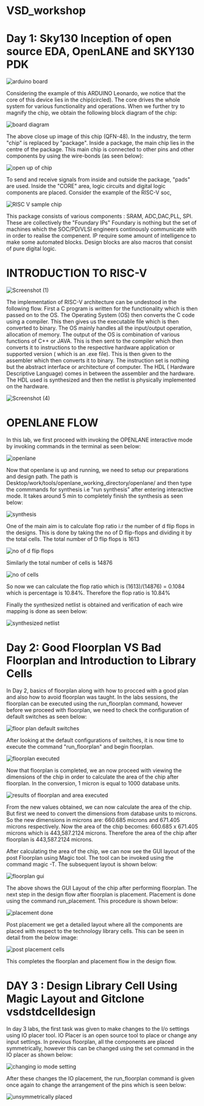 # VSD_workshop

# Day 1: Sky130 Inception of open source EDA, OpenLANE and SKY130 PDK


![arduino board](https://github.com/SamAI20/VSD_workshop/assets/165182988/ed5a5bef-5ab3-4a5c-9d07-8c0a26153942)

Considering the example of this ARDUINO Leonardo, we notice that the core of this device lies in the chip(circled). The core drives the whole system for various functionality and operations. When we further try to magnify the chip, we obtain the following block diagram of the chip:


![board diagram](https://github.com/SamAI20/VSD_workshop/assets/165182988/d6ed9e59-9aef-4f46-b196-bada93f36724)

The above close up image of this chip (QFN-48). In the industry, the term "chip" is replaced by "package". Inside a package, the  main chip lies in the centre of the package. This main chip is connected to other pins and other components by using the wire-bonds (as seen below):


![open up of chip](https://github.com/SamAI20/VSD_workshop/assets/165182988/a030e76c-e5eb-40ba-8b1f-4bfb1deef68c)

To send and receive signals from inside and outside the package, "pads" are used. Inside the "CORE" area, logic circuits and digital logic components are placed. Consider the  example of the RISC-V soc, 

![RISC V sample chip](https://github.com/SamAI20/VSD_workshop/assets/165182988/4945cc36-be9e-4297-bef6-e3ad3294ad0a)

This package consists of various components :
SRAM, ADC,DAC,PLL, SPI.
These  are collectively the "Foundary IPs"
Foundary is nothing but the set of machines which the SOC/PD/VLSI engineers continously communicate with in order to realise the compenent. IP require some amount of intelligence to make some automated blocks. Design blocks are also macros that consist of pure digital logic.

# INTRODUCTION TO RISC-V


![Screenshot (1)](https://github.com/SamAI20/VSD_workshop/assets/165182988/0e22ac5c-1020-4046-a7af-5f5d3d8fb6f3)


The implementation of RISC-V architecture can be undestood in the following flow. First a C program is written for the functionality which is then passed on to the OS. The Operating System (OS) then converts the C code using a compiler. This then gives us the executable file which is then converted to binary. The OS mainly handles all the input/output operation, allocation of memory. The output of the OS is combination of various functions of C++ or JAVA. This is then sent to the compiler which then converts it to instructions to the respective hardware application or supported version ( which is an .exe file). This is then given to the assembler which then converts it to binary. The instruction set is nothing but the abstract interface or architecture of computer. The HDL ( Hardware Descriptive Language) comes in between the assembler and the hardware. The HDL used is synthesized and then the netlist is physically implemented on the hardware.

![Screenshot (4)](https://github.com/SamAI20/VSD_workshop/assets/165182988/87c4b597-fcf9-4991-b3bf-32cedb14e00f)


# OPENLANE FLOW

In this lab, we first proceed with invoking the OPENLANE interactive mode by invoking commands in the terminal as seen below:

![openlane](https://github.com/SamAI20/VSD_workshop/assets/165182988/d7a511f0-4ac9-4388-94d5-6c67b274b40b)

Now that openlane is up and running, we need to setup our preparations and design path. The path is Desktop/work/tools/openlane_working_directory/openlane/ and then type the commmands for synthesis i.e "run synthesis" after entering interactive mode. It takes around 5 min to completely finish the synthesis as seen below:

![synthesis](https://github.com/SamAI20/VSD_workshop/assets/165182988/fba6793c-dd78-4d1b-bbac-8669dc018a6f)

One of the main aim is to calculate flop ratio i.r the number of d flip flops in the designs. This is done by taking the no of D flip-flops and dividing it by the total cells.
The total number of D flip flops is 1613 

![no of d flip flops](https://github.com/SamAI20/VSD_workshop/assets/165182988/6098b74b-8720-4063-b995-657305675beb)


Similarly the total number of cells is 14876



![no of cells](https://github.com/SamAI20/VSD_workshop/assets/165182988/709f9251-a3ce-44d0-a71e-d50908c1ac87)


So now we can calculate the flop ratio which is  (1613)/(14876) = 0.1084 which is percentage is  10.84%. Therefore the flop ratio is 10.84%

Finally the synthesized netlist is obtained and verification of each wire mapping is done as seen below:

![synthesized netlist](https://github.com/SamAI20/VSD_workshop/assets/165182988/0c8a10ea-f947-4a87-8f63-5dbe738fed2b)





# Day 2: Good Floorplan VS Bad Floorplan and Introduction to Library Cells


In Day 2, basics of floorplan along with how to procced with a good plan and also how to avoid floorplan was taught. In the labs sessions, the floorplan can be executed using the run_floorplan command, however before we proceed with floorplan, we need to check the configuration of default switches as seen below:


![floor plan default switches](https://github.com/SamAI20/VSD_workshop/assets/165182988/bad6c002-ece0-4f88-b7bb-7bdf8c9d583a)


After looking at the default configurations of switches, it is now time to execute the command "run_floorplan" and begin floorplan.


![floorplan executed](https://github.com/SamAI20/VSD_workshop/assets/165182988/0d33514f-84d2-4a2e-8b12-81b960a9af33)


Now that floorplan is completed, we an now proceed with viewing the dimensions of the chip in order to calculate the area of the chip after floorplan. In the conversion, 1 micron is equal to 1000 database units. 


![results of floorplan and area executed](https://github.com/SamAI20/VSD_workshop/assets/165182988/5c3b6448-33f7-4417-9754-615e5ddc4a7a)

From the new values obtained, we can now calculate the area of the chip. 
But first we need to convert the dimensions from database units to microns. So the new dimensions in microns are: 660.685 microns and 671.405 microns respectively.
Now the area of the chip becomes: 660.685 x 671.405 microns which is 443,587.2124 microns.
Therefore the area of the chip after floorplan is 443,587.2124 microns.

After calculating the area of the chip, we can now see the GUI layout of the post Floorplan using Magic tool. The tool can be invoked using the command magic -T.
The subsequent layout is shown below:

![floorplan gui](https://github.com/SamAI20/VSD_workshop/assets/165182988/1dd8d1e5-0f57-47ed-942f-0651880d8fc2)

The above shows the GUI Layout of the chip after performing floorplan.
The next step in the design flow after floorplan is placement. Placement is done using the command run_placement. This procedure is shown below:



![placement done](https://github.com/SamAI20/VSD_workshop/assets/165182988/91bd38c1-8f16-49d9-90ed-5216599ae1f0)

Post placement we get a detailed layout where all the components are placed with respect to the technology library cells. This can be seen in detail from the below image:


![post placement cells](https://github.com/SamAI20/VSD_workshop/assets/165182988/be5a4997-6c20-43ab-bd4e-f5a9b6354b59)

This completes the floorplan and placement flow in the design flow.



# DAY 3 : Design Library Cell Using Magic Layout and Gitclone vsdstdcelldesign

In day 3 labs, the first task was given to make changes to the I/o settings using IO placer tool. IO Placer is an open source tool to place or change any input settings. In previous floorplan, all the components are placed symmetrically, however this can be changed using the set command in the IO placer as shown below:

![changing io mode setting](https://github.com/SamAI20/VSD_workshop/assets/165182988/cf6c979a-c4a9-4db6-9280-d265456f9bf5)

After these changes the IO placement, the run_floorplan command is given once again to change the arrangement of the pins which is seen below:

![unsymmetrically placed](https://github.com/SamAI20/VSD_workshop/assets/165182988/164cea27-cfd2-47ec-8500-87ebe47c81e4)
















